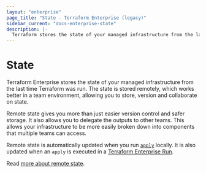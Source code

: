 ```yaml
---
layout: "enterprise"
page_title: "State - Terraform Enterprise (legacy)"
sidebar_current: "docs-enterprise-state"
description: |-
  Terraform stores the state of your managed infrastructure from the last time Terraform was run. This section is about states.
---
```


# State

Terraform Enterprise stores the state of your managed infrastructure from the
last time Terraform was run. The state is stored remotely, which works better in a
team environment, allowing you to store, version and collaborate on state.

Remote state gives you more than just easier version control and safer storage.
It also allows you to delegate the outputs to other teams. This allows your
infrastructure to be more easily broken down into components that multiple teams
can access.

Remote state is automatically updated when you run [`apply`](/docs/commands/apply.html)
locally. It is also updated when an `apply` is executed in a [Terraform Enterprise
Run](/docs/enterprise-legacy/runs/index.html).

Read [more about remote state](/docs/state/remote.html).
